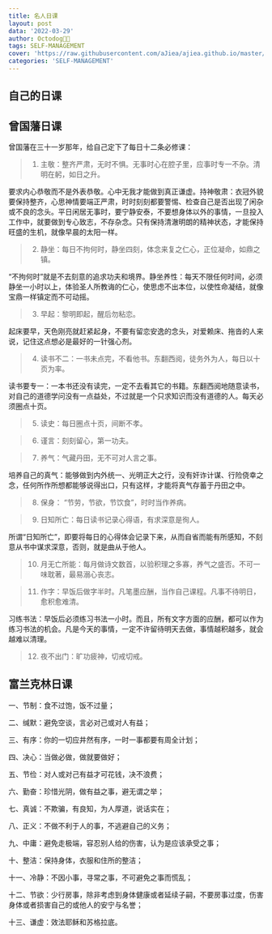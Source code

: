 ```yaml
---
title: 名人日课
layout: post
data: '2022-03-29'
author: Octodog🐙🐶
tags: SELF-MANAGEMENT
cover: 'https://raw.githubusercontent.com/aJiea/ajiea.github.io/master/_posts/220120/COVER.JPG'
categories: 'SELF-MANAGEMENT'
---
```



## 自己的日课






## 曾国藩日课

曾国藩在三十一岁那年，给自己定下了每日十二条必修课：
> 1. 主敬：整齐严肃，无时不惧。无事时心在腔子里，应事时专一不杂。清明在躬，如日之升。

要求内心恭敬而不是外表恭敬。心中无我才能做到真正谦虚。持神敬肃：衣冠外貌要保持整齐，心思神情要端正严肃，时时刻刻都要警惕、检查自己是否出现了闲杂或不良的念头。平日闲居无事时，要宁静安泰，不要想身体以外的事情，一旦投入工作中，就要做到专心致志，不存杂念。只有保持清澈明朗的精神状态，才能保持旺盛的生机，就像早晨的太阳一样。

> 2. 静坐：每日不拘何时，静坐四刻，体念来复之仁心，正位凝命，如鼎之镇。

“不拘何时”就是不去刻意的追求功夫和境界。静坐养性：每天不限任何时间，必须静坐一小时以上，体验圣人所教诲的仁心，使思虑不出本位，以使性命凝结，就像宝鼎一样镇定而不可动摇。

> 3. 早起：黎明即起，醒后勿粘恋。

起床要早，天色刚亮就赶紧起身，不要有留恋安逸的念头，对爱赖床、拖沓的人来说，记住这点想必是最好的一针强心剂。

> 4. 读书不二：一书未点完，不看他书。东翻西阅，徒务外为人，每日以十页为率。

读书要专一：一本书还没有读完，一定不去看其它的书籍。东翻西阅地随意读书，对自己的道德学问没有一点益处，不过就是一个只求知识而没有道德的人。每天必须圈点十页。

> 5. 读史：每日圈点十页，间断不孝。

> 6. 谨言：刻刻留心，第一功夫。

> 7. 养气：气藏丹田，无不可对人言之事。

培养自己的真气：能够做到内外统一、光明正大之行，没有奸诈计谋、行险侥幸之念，任何所作所想都能够说得出口，只有这样，才能将真气存蓄于丹田之中。

> 8. 保身： “节劳，节欲，节饮食”，时时当作养病。

> 9. 日知所亡：每日读书记录心得语，有求深意是徇人。

所谓“日知所亡”，即要将每日的心得体会记录下来，从而自省而能有所感知，不刻意从书中谋求深意，否则，就是曲从于他人。

> 10. 月无亡所能：每月做诗文数首，以验积理之多寡，养气之盛否。不可一味耽著，最易溺心丧志。

> 11. 作字：早饭后做字半时。凡笔墨应酬，当作自己课程。凡事不待明日，愈积愈难清。

习练书法：早饭后必须练习书法一小时。而且，所有文字方面的应酬，都可以作为练习书法的机会。凡是今天的事情，一定不许留待明天去做，事情越积越多，就会越难以清理。

> 12. 夜不出门：旷功疲神，切戒切戒。


## 富兰克林日课


一、节制：食不过饱，饭不过量；

二、缄默：避免空谈，言必对己或对人有益；

三、有序：你的一切应井然有序，一时一事都要有周全计划；

四、决心：当做必做，做就要做好；

五、节俭：对人或对己有益才可花钱，决不浪费；

六、勤奋：珍惜光阴，做有益之事，避无谓之举；

七、真诚：不欺骗，有良知，为人厚道，说话实在；

八、正义：不做不利于人的事，不逃避自己的义务；

九、中庸：避免走极端，容忍别人给的伤害，认为是应该承受之事；

十、整洁：保持身体，衣服和住所的整洁；

十一、冷静：不因小事，寻常之事，不可避免之事而慌乱；

十二、节欲：少行房事，除非考虑到身体健康或者延续子嗣，不要房事过度，伤害身体或者损害自己的或他人的安宁与名誉；

十三、谦虚：效法耶稣和苏格拉底。


